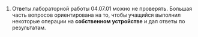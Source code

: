 1. Ответы лабораторной работы 04.07.01 можно не проверять. Большая часть вопросов ориентирована на то, чтобы учащийся выполнил некоторые операции на **собственном устройстве** и дал ответы по результатам.